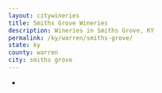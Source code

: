 ```yaml
---
layout: citywineries
title: Smiths Grove Wineries
description: Wineries in Smiths Grove, KY
permalink: /ky/warren/smiths-grove/
state: ky
county: warren
city: smiths grove
---
```

-
